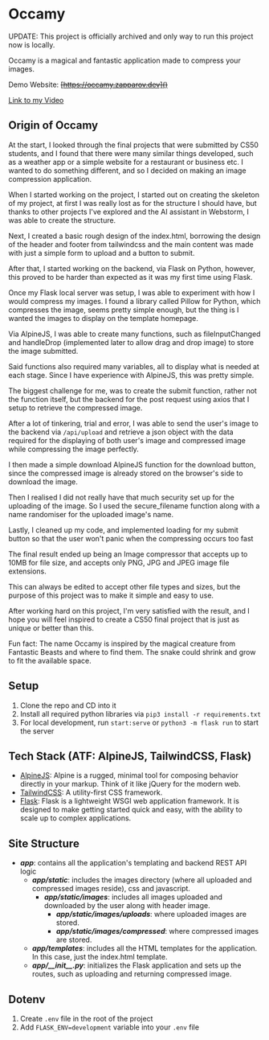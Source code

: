 # Occamy

UPDATE: This project is officially archived and only way to run this project now is locally.

Occamy is a magical and fantastic application made to compress your images.

Demo Website: ~~[https://occamy.zapparov.dev]()~~

[Link to my Video](https://youtu.be/1F3bClV526M)

## Origin of Occamy

At the start, I looked through the final projects that were submitted by CS50 students,
and I found that there were many similar things developed, such as a weather app or a simple
website for a restaurant or business etc. I wanted to do something different, and so I decided on
making an image compression application.

When I started working on the project, I started out on creating the skeleton of my project,
at first I was really lost as for the structure I should have, but thanks to other projects 
I've explored and the AI assistant in Webstorm, I was able to create the structure.

Next, I created a basic rough design of the index.html, borrowing the design of the header and footer from tailwindcss
and the main content was made with just a simple form to upload and a button to submit.

After that, I started working on the backend, via Flask on Python, however, 
this proved to be harder than expected as it was my first time using Flask.

Once my Flask local server was setup, I was able to experiment with how I would compress my images. 
I found a library called Pillow for Python, which compresses the image, seems pretty simple enough, but the thing is 
I wanted the images to display on the template homepage.

Via AlpineJS, I was able to create many functions, such as fileInputChanged and handleDrop 
(implemented later to allow drag and drop image) to store the image submitted.

Said functions also required many variables, all to display what is needed at each stage. 
Since I have experience with AlpineJS, this was pretty simple.

The biggest challenge for me, was to create the submit function, rather not the function itself, 
but the backend for the post request using axios that I setup to retrieve the compressed image.

After a lot of tinkering, trial and error, I was able to send the user's image to the backend via `/api/upload` 
and retrieve a json object with the data required for the displaying of both user's image and compressed image 
while compressing the image perfectly.

I then made a simple download AlpineJS function for the download button, since the compressed image is already stored on the browser's side to download the image.

Then I realised I did not really have that much security set up for the uploading of the image. 
So I used the secure_filename function along with a name randomiser for the uploaded image's name.

Lastly, I cleaned up my code, and implemented loading for my submit button so that the user won't panic when the compressing occurs too fast

The final result ended up being an Image compressor that 
accepts up to 10MB for file size, and accepts only PNG, JPG and JPEG image file extensions.

This can always be edited to accept other file types and sizes, but the purpose of this project 
was to make it simple and easy to use.

After working hard on this project, I'm very satisfied with the result, and I hope you
will feel inspired to create a CS50 final project that is just as unique or better than this.


Fun fact: The name Occamy is inspired by the magical creature from Fantastic Beasts and where to find them.
The snake could shrink and grow to fit the available space.

## Setup

1) Clone the repo and CD into it
2) Install all required python libraries via `pip3 install -r requirements.txt`
3) For local development, run `start:serve` or `python3 -m flask run` to start the server

## Tech Stack (ATF: AlpineJS, TailwindCSS, Flask)
- [AlpineJS](https://alpinejs.dev/): Alpine is a rugged, minimal tool for composing behavior directly in your markup. Think of it like jQuery for the modern web.
- [TailwindCSS](https://tailwindcss.com/): A utility-first CSS framework.
- [Flask](https://flask.palletsprojects.com/en/3.0.x/): Flask is a lightweight WSGI web application framework. It is designed to make getting started quick and easy, with the ability to scale up to complex applications.

## Site Structure
- **_app_**: contains all the application's templating and backend REST API logic
  - **_app/static_**: includes the images directory (where all uploaded and compressed images reside), css and javascript.
    - **_app/static/images_**: includes all images uploaded and downloaded by the user along with header image.
      - **_app/static/images/uploads_**: where uploaded images are stored.
      - **_app/static/images/compressed_**: where compressed images are stored.
  - **_app/templates_**: includes all the HTML templates for the application. In this case, just the index.html template.
  - **_app/\_\_init\_\_.py_**: initializes the Flask application and sets up the routes, such as uploading and returning compressed image.

## Dotenv

1) Create `.env` file in the root of the project
2) Add `FLASK_ENV=development` variable into your `.env` file
